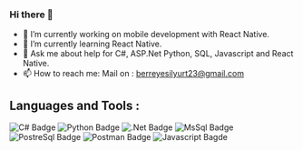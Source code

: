 ### Hi there 👋


- 🔭 I’m currently working on mobile development with React Native.
- 🌱 I’m currently learning React Native.
- 💬 Ask me about help for C#, ASP.Net Python, SQL, Javascript and React Native.
- 📫 How to reach me: Mail on : berreyesilyurt23@gmail.com

## Languages and Tools :

![C# Badge](https://img.shields.io/badge/C%23-239120?style=for-the-badge&logo=c-sharp&logoColor=white)
![Python Badge](	https://img.shields.io/badge/Python-FFD43B?style=for-the-badge&logo=python&logoColor=blue)
![.Net Badge](https://img.shields.io/badge/.NET-512BD4?style=for-the-badge&logo=dotnet&logoColor=white)
![MsSql Badge](https://img.shields.io/badge/Microsoft%20SQL%20Server-CC2927?style=for-the-badge&logo=microsoft%20sql%20server&logoColor=white)
![PostreSql Badge](https://img.shields.io/badge/PostgreSQL-316192?style=for-the-badge&logo=postgresql&logoColor=white)
![Postman Badge](https://img.shields.io/badge/Postman-FF6C37?style=for-the-badge&logo=Postman&logoColor=white)
![Javascript Bagde](https://img.shields.io/badge/JavaScript-323330?style=for-the-badge&logo=javascript&logoColor=F7DF1E)



